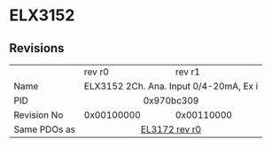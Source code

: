 # ELX3152

## Revisions
<table>
<tr>
<td></td>
<td>rev r0</td>
<td>rev r1</td>
</tr>
<tr>
<td>Name</td>
<td colspan=2 align="center">ELX3152 2Ch. Ana. Input 0/4-20mA, Ex i</td>
</tr>
<tr>
<td>PID</td>
<td colspan=2 align="center">0x970bc309</td>
</tr>
<tr>
<td>Revision No</td>
<td>0x00100000</td>
<td>0x00110000</td>
</tr>
<tr>
<td>Same PDOs as</td>
<td colspan=2 align="center"><a href="EL3172.md">EL3172 rev r0</a></td>
</tr>
</table>
